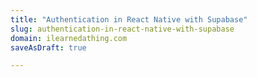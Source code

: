 ```yaml
---
title: "Authentication in React Native with Supabase"
slug: authentication-in-react-native-with-supabase
domain: ilearnedathing.com
saveAsDraft: true

---
```


